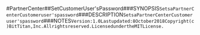 #PartnerCenter##SetCustomerUser'sPassword###SYNOPSIS```SetsaPartnerCenterCustomeruser'spassword```###DESCRIPTION```SetsaPartnerCenterCustomeruser'spassword```###NOTES```Version:1.0Lastupdated:8October2018Copyright(c)BitTitan,Inc.Allrightsreserved.LicensedundertheMITLicense.```
